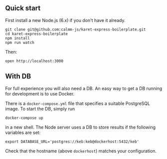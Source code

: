 ## Quick start

First install a new Node.js (6.x) if you don't have it already.

```
git clone git@github.com:calmm-js/karet-express-boilerplate.git
cd karet-express-boilerplate
npm install
npm run watch
```

Then:

```
open http://localhost:3000
```

## With DB

For full experience you will also need a DB.  An easy way to get a DB running
for development is to use Docker.

There is a `docker-compose.yml` file that specifies a suitable PostgreSQL image.
To start the DB, simply run

```
docker-compose up
```

in a new shell.  The Node server uses a DB to store results if the following
variables are set:

```
export DATABASE_URL='postgres://keb:keb@dockerhost:5432/keb'
```

Check that the hostname (above `dockerhost`) matches your configuration.
